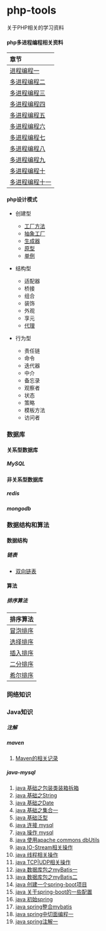 # php-tools
关于PHP相关的学习资料

#### php多进程编程相关资料

|章节|
|:----|
|[进程编程一](./php/process/php-process.md)|
|[多进程编程二](./php/process/php-process2.md)|
|[多进程编程三](./php/process/php-process3.md)|
|[多进程编程四](./php/process/php-process4.md)|
|[多进程编程五](./php/process/php-process5.md)|
|[多进程编程六](./php/process/php-process6.md)|
|[多进程编程七](./php/process/php-process(七).md)|
|[多进程编程八](./php/process/php-process(八).md)|
|[多进程编程九](./php/process/php-process(九).md)|
|[多进程编程十](./php/process/php-process(十).md)|
|[多进程编程十一](./php/process/php-process11.md)|

#### php设计模式

* 创建型
  * [工厂方法](./php/design-patterns/creational-patterns/FactoryMethod.md)
  * [抽象工厂](./php/design-patterns/creational-patterns/abstract-factory.md)
  * [生成器](./php/design-patterns/creational-patterns/builder.md)
  * [原型](./php/design-patterns/creational-patterns/prototype.md)
  * [单例](./php/design-patterns/creational-patterns/singleton.md)

* 结构型
  * 适配器
  * 桥接
  * 组合
  * 装饰
  * 外观
  * 享元
  * [代理](./php/design-patterns/structural-patterns/proxy.md)
  
* 行为型
  * 责任链
  * 命令
  * 迭代器
  * 中介
  * 备忘录
  * 观察者
  * 状态
  * 策略
  * 模板方法
  * 访问者

### 数据库

#### 关系型数据库

##### MySQL

#### 非关系型数据库

##### redis

##### mongodb

### 数据结构和算法

#### 数据结构

##### 链表

* [双向链表](./data-structure-and-algorithm/data-structure/list/linked-list.md)

#### 算法

##### 排序算法

|排序算法|
|:----:|
|[冒泡排序](./data-structure-and-algorithm/algorithm/sort/bubble-sort.md)|
|[选择排序](./data-structure-and-algorithm/algorithm/sort/select-sort.md)|
|[插入排序](./data-structure-and-algorithm/algorithm/sort/insert-sort.md)|
|[二分排序](./data-structure-and-algorithm/algorithm/sort/binary-sort.md)|
|[希尔排序](./data-structure-and-algorithm/algorithm/sort/shell-sort.md)|

### 网络知识


### Java知识

##### 注解
##### maven

1. [Maven的相关记录](./java/maven/maven.md)

##### java-mysql

1. [java 基础之包装类装箱拆箱](./java/basics/wrappers/Wrappers.md)
2. [java 基础之String](./java/basics/string/String.md)
3. [java 基础之Date](./java/basics/date/Date.md)
4. [java 基础之集合一](./java/basics/colleation/collection.md)
5. [java 基础泛型](./java/basics/generics/generics.md)
6. [java 连接 mysql](./java/mysql/conn.md)
7. [java 操作 mysql](./java/mysql/select.md) 
8. [java 使用apache commons dbUtils](./java/mysql/apache-commons-db-utils.md) 
9. [java IO-Stream相关操作](./java/io/io.md) 
10. [java 线程相关操作](./java/thread-network/Thread.md) 
11. [java TCP|UDP相关操作](./java/thread-network/Network.md) 
12. [java 数据库包之myBatis一](./java/mybatis/mybatis.md) 
13. [java 数据库包之myBatis二](./java/mybatis/mybatis.md) 
14. [java 创建一个spring-boot项目](./java/spring-boot/init-spring-boot/create-spring-boot.md) 
15. [java 关于spring-boot的一些配置](./java/spring-boot/config/spring-boot-config.md) 
16. [java 初始spring](./java/spring/web-mvc/web.md)
17. [java spring整合mybatis](./java/spring/spring-mybatis/spring-mybatis.md)
18. [java spring中切面编程一](./java/spring/aop/aop.md)
19. [java spring注解一](./java/spring/annotation/annotation.md)
